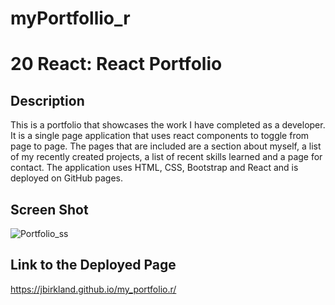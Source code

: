# myPortfollio_r
# 20 React: React Portfolio

## Description
This is a portfolio that showcases the work I have completed as a developer.
It is a single page application that uses react components to toggle from page to page. The pages that are included are a section about myself, a list of my recently created projects, a list of recent skills learned and a page for contact. The application uses HTML, CSS, Bootstrap and React and is deployed on GitHub pages.

## Screen Shot
![Portfolio_ss](https://user-images.githubusercontent.com/87788419/143790140-715048a1-2ed9-4c43-aba2-259648c2152e.png)

## Link to the Deployed Page
https://jbirkland.github.io/my_portfolio.r/
